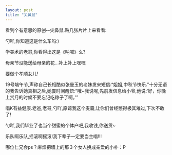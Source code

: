 ```yaml
---
layout: post
title: "尖鼻鼠"
---
```

看到个有意思的原创--尖鼻鼠.贴几张片片上来看看:  

勺吖,你知道这是什么车吗:)  


学美术的老哥,你看得出这是《呐喊》么?  


母亲节没能送给母亲的花...补上补上嘿嘿  


要做个孝顺女儿!  



19号端午节,声称自己长相酷似张曼玉的老妹发来短信:“姐姐,中秋节快乐.”十分无语的我告诉她真相之后,她霎时间醒悟:“哦~我说呢,先前发信息给小爷,他说:‘好，你晚上赏月的时候不要忘记吃粽子了啊。’”  



唱K有益健康.老爸,老哥,勺吖,原谅我这个麦霸,让你们曾经憋得极其难过,下次不敢了!  


勺吖,我们毕业了也当个甜蜜的个体户吧,我收钱,你送货~  


乐队啊乐队,摇滚啊摇滚!我下辈子一定要当主唱!!!  


哪位仁兄会ps？麻烦把墙上的那３个女人换成亲爱的小朴：P  


							  
		

